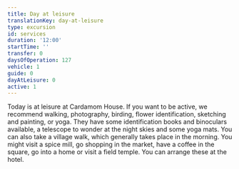 ```yaml
---
title: Day at leisure
translationKey: day-at-leisure
type: excursion
id: services
duration: '12:00'
startTime: ''
transfer: 0
daysOfOperation: 127
vehicle: 1
guide: 0
dayAtLeisure: 0
active: 1
---
```

Today is at leisure at Cardamom House. If you want to be active, we recommend walking, photography, birding, flower identification, sketching and painting, or yoga. They have some identification books and binoculars available, a telescope to wonder at the night skies and some yoga mats. You can also take a village walk, which generally takes place in the morning. You might visit a spice mill, go shopping in the market, have a coffee in the square, go into a home or visit a field temple. You can arrange these at the hotel.